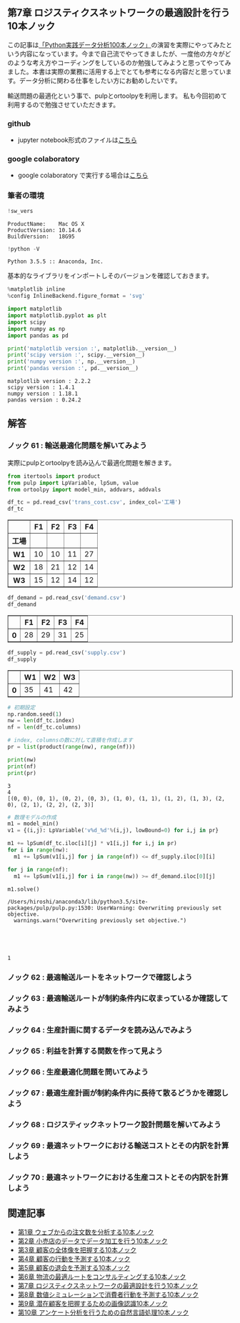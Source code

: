
## 第7章 ロジスティクスネットワークの最適設計を行う10本ノック

この記事は[「Python実践データ分析100本ノック」](https://www.amazon.co.jp/dp/B07ZSGSN9S/ref=dp-kindle-redirect?_encoding=UTF8&btkr=1)の演習を実際にやってみたという内容になっています。今まで自己流でやってきましたが、一度他の方々がどのような考え方やコーディングをしているのか勉強してみようと思ってやってみました。本書は実際の業務に活用する上でとても参考になる内容だと思っています。データ分析に関わる仕事をしたい方にお勧めしたいです。

輸送問題の最適化という事で、pulpとortoolpyを利用します。
私も今回初めて利用するので勉強させていただきます。

### github
- jupyter notebook形式のファイルは[こちら](https://github.com/hiroshi0530/wa-src/blob/master/ml/data100/07/07_nb.ipynb)

### google colaboratory
- google colaboratory で実行する場合は[こちら](https://colab.research.google.com/github/hiroshi0530/wa-src/blob/master/ml/data100/07/07_nb.ipynb)

### 筆者の環境


```python
!sw_vers
```

    ProductName:	Mac OS X
    ProductVersion:	10.14.6
    BuildVersion:	18G95



```python
!python -V
```

    Python 3.5.5 :: Anaconda, Inc.


基本的なライブラリをインポートしそのバージョンを確認しておきます。


```python
%matplotlib inline
%config InlineBackend.figure_format = 'svg'

import matplotlib
import matplotlib.pyplot as plt
import scipy
import numpy as np
import pandas as pd

print('matplotlib version :', matplotlib.__version__)
print('scipy version :', scipy.__version__)
print('numpy version :', np.__version__)
print('pandas version :', pd.__version__)
```

    matplotlib version : 2.2.2
    scipy version : 1.4.1
    numpy version : 1.18.1
    pandas version : 0.24.2


## 解答

### ノック 61 : 輸送最適化問題を解いてみよう

実際にpulpとortoolpyを読み込んで最適化問題を解きます。


```python
from itertools import product
from pulp import LpVariable, lpSum, value
from ortoolpy import model_min, addvars, addvals

df_tc = pd.read_csv('trans_cost.csv', index_col='工場')
df_tc
```




<div>
<style scoped>
    .dataframe tbody tr th:only-of-type {
        vertical-align: middle;
    }

    .dataframe tbody tr th {
        vertical-align: top;
    }

    .dataframe thead th {
        text-align: right;
    }
</style>
<table border="1" class="dataframe">
  <thead>
    <tr style="text-align: right;">
      <th></th>
      <th>F1</th>
      <th>F2</th>
      <th>F3</th>
      <th>F4</th>
    </tr>
    <tr>
      <th>工場</th>
      <th></th>
      <th></th>
      <th></th>
      <th></th>
    </tr>
  </thead>
  <tbody>
    <tr>
      <th>W1</th>
      <td>10</td>
      <td>10</td>
      <td>11</td>
      <td>27</td>
    </tr>
    <tr>
      <th>W2</th>
      <td>18</td>
      <td>21</td>
      <td>12</td>
      <td>14</td>
    </tr>
    <tr>
      <th>W3</th>
      <td>15</td>
      <td>12</td>
      <td>14</td>
      <td>12</td>
    </tr>
  </tbody>
</table>
</div>




```python
df_demand = pd.read_csv('demand.csv')
df_demand
```




<div>
<style scoped>
    .dataframe tbody tr th:only-of-type {
        vertical-align: middle;
    }

    .dataframe tbody tr th {
        vertical-align: top;
    }

    .dataframe thead th {
        text-align: right;
    }
</style>
<table border="1" class="dataframe">
  <thead>
    <tr style="text-align: right;">
      <th></th>
      <th>F1</th>
      <th>F2</th>
      <th>F3</th>
      <th>F4</th>
    </tr>
  </thead>
  <tbody>
    <tr>
      <th>0</th>
      <td>28</td>
      <td>29</td>
      <td>31</td>
      <td>25</td>
    </tr>
  </tbody>
</table>
</div>




```python
df_supply = pd.read_csv('supply.csv')
df_supply
```




<div>
<style scoped>
    .dataframe tbody tr th:only-of-type {
        vertical-align: middle;
    }

    .dataframe tbody tr th {
        vertical-align: top;
    }

    .dataframe thead th {
        text-align: right;
    }
</style>
<table border="1" class="dataframe">
  <thead>
    <tr style="text-align: right;">
      <th></th>
      <th>W1</th>
      <th>W2</th>
      <th>W3</th>
    </tr>
  </thead>
  <tbody>
    <tr>
      <th>0</th>
      <td>35</td>
      <td>41</td>
      <td>42</td>
    </tr>
  </tbody>
</table>
</div>




```python
# 初期設定
np.random.seed(1)
nw = len(df_tc.index)
nf = len(df_tc.columns)

# index, columnsの数に対して直積を作成します
pr = list(product(range(nw), range(nf)))

print(nw)
print(nf)
print(pr)
```

    3
    4
    [(0, 0), (0, 1), (0, 2), (0, 3), (1, 0), (1, 1), (1, 2), (1, 3), (2, 0), (2, 1), (2, 2), (2, 3)]



```python
# 数理モデルの作成
m1 = model_min()
v1 = {(i,j): LpVariable('v%d_%d'%(i,j), lowBound=0) for i,j in pr}
```


```python
m1 += lpSum(df_tc.iloc[i][j] * v1[i,j] for i,j in pr)
for i in range(nw):
  m1 += lpSum(v1[i,j] for j in range(nf)) <= df_supply.iloc[0][i]

for j in range(nf):
  m1 += lpSum(v1[i,j] for i in range(nw)) >= df_demand.iloc[0][j]

m1.solve()
```

    /Users/hiroshi/anaconda3/lib/python3.5/site-packages/pulp/pulp.py:1530: UserWarning: Overwriting previously set objective.
      warnings.warn("Overwriting previously set objective.")





    1



### ノック 62 : 最適輸送ルートをネットワークで確認しよう

### ノック 63 : 最適輸送ルートが制約条件内に収まっているか確認してみよう

### ノック 64 : 生産計画に関するデータを読み込んでみよう

### ノック 65 : 利益を計算する関数を作って見よう

### ノック 66 : 生産最適化問題を問いてみよう

### ノック 67 : 最適生産計画が制約条件内に長待て散るどうかを確認しよう

### ノック 68 : ロジスティックネットワーク設計問題を解いてみよう

### ノック 69 : 最適ネットワークにおける輸送コストとその内訳を計算しよう

### ノック 70 : 最適ネットワークにおける生産コストとその内訳を計算しよう

## 関連記事
- [第1章 ウェブからの注文数を分析する10本ノック](/ml/data100/01/)
- [第2章 小売店のデータでデータ加工を行う10本ノック](/ml/data100/02/)
- [第3章 顧客の全体像を把握する10本ノック](/ml/data100/03/)
- [第4章 顧客の行動を予測する10本ノック](/ml/data100/04/)
- [第5章 顧客の退会を予測する10本ノック](/ml/data100/05/)
- [第6章 物流の最適ルートをコンサルティングする10本ノック](/ml/data100/06/)
- [第7章 ロジスティクスネットワークの最適設計を行う10本ノック](/ml/data100/07/)
- [第8章 数値シミュレーションで消費者行動を予測する10本ノック](/ml/data100/08/)
- [第9章 潜在顧客を把握するための画像認識10本ノック](/ml/data100/09/)
- [第10章 アンケート分析を行うための自然言語処理10本ノック](/ml/data100/10/)
